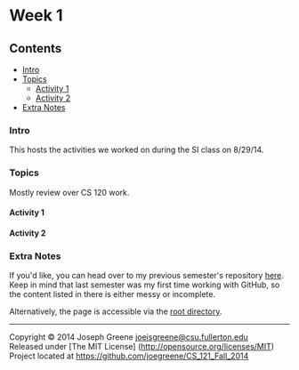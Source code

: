 # Week 1

## Contents
- [Intro](#intro)
- [Topics](#topics)
  - [Activity 1](#activity-1)
  - [Activity 2](#activity-2)
- [Extra Notes](#extra-notes)
  
### Intro
This hosts the activities we worked on during the SI class on 8/29/14.

### Topics
Mostly review over CS 120 work.

#### Activity 1


#### Activity 2


### Extra Notes
If you'd like, you can head over to my previous semester's repository [here](https://github.com/joegreene/Spring-2014-CS-Lab--SI-). 
Keep in mind that last semester was my first time working with GitHub, so the content 
listed in there is either messy or incomplete.

Alternatively, the page is accessible via the [root directory](https://github.com/joegreene/Spring-2014-CS-Lab--SI-).

-------------------------------------------------------------------------------

Copyright &copy; 2014 Joseph Greene <joeisgreene@csu.fullerton.edu>  
Released under [The MIT License] (http://opensource.org/licenses/MIT)  
Project located at <https://github.com/joegreene/CS_121_Fall_2014>